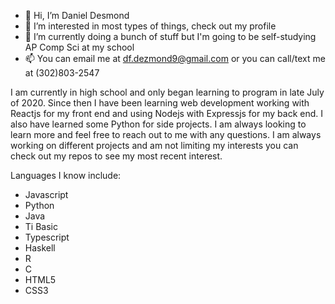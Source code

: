 - 👋 Hi, I’m Daniel Desmond
- 👀 I’m interested in most types of things, check out my profile
- 🌱 I’m currently doing a bunch of stuff but I'm going to be self-studying AP Comp Sci at my school
- 📫 You can email me at df.dezmond9@gmail.com or you can call/text me at (302)803-2547

I am currently in high school and only began learning to program in late July of 2020. Since then I have been learning web development working with Reactjs for my
front end and using Nodejs with Expressjs for my back end. I also have learned some Python for side projects. I am always looking to learn more and feel free to 
reach out to me with any questions.
I am always working on different projects and am not limiting my interests you can check out my repos to see my most recent interest.

Languages I know include:
* Javascript
* Python
* Java
* Ti Basic
* Typescript
* Haskell
* R
* C
* HTML5
* CSS3

<!---
dezy-x2/dezy-x2 is a ✨ special ✨ repository because its `README.md` (this file) appears on your GitHub profile.
You can click the Preview link to take a look at your changes.
--->
